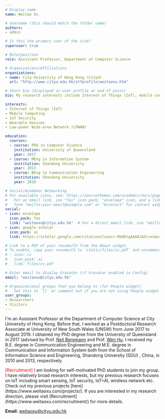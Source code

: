 ```yaml
---
# Display name
name: Weitao Xu

# Username (this should match the folder name)
authors:
- admin

# Is this the primary user of the site?
superuser: true

# Role/position
role: Assistant Professor, Department of Computer Science

# Organizations/Affiliations
organizations:
- name: City University of Hong Kong (CityU)
  url: "http://www.cityu.edu.hk/stfprofile/weitaoxu.htm"

# Short bio (displayed in user profile at end of posts)
bio: My research interests include Internet of Things (IoT), mobile computing, IoT security, wearable Devices and Low-power Wide-area Network (LPWAN).

interests:
- Internet of Things (IoT)
- Mobile Computing
- IoT Security
- Wearable Devices
- Low-power Wide-area Network (LPWAN)

education:
  courses:
  - course: PhD in Computer Science
    institution: University of Queensland
    year: 2017
  - course: MEng in Information System
    institution: Shandong University
    year: 2013
  - course: BEng in Communication Engineering
    institution: Shandong University
    year: 2010

# Social/Academic Networking
# For available icons, see: https://sourcethemes.com/academic/docs/page-builder/#icons
#   For an email link, use "fas" icon pack, "envelope" icon, and a link in the
#   form "mailto:your-email@example.com" or "#contact" for contact widget.
social:
- icon: envelope
  icon_pack: fas
  link: "weitaoxu@cityu.edu.hk"  # For a direct email link, use "mailto:test@example.org".
- icon: google-scholar
  icon_pack: ai
  link: https://scholar.google.com/citations?user=-RbADtgAAAAJ&hl=en&oi=ao

# Link to a PDF of your resume/CV from the About widget.
# To enable, copy your resume/CV to `static/files/cv.pdf` and uncomment the lines below.
# - icon: cv
#   icon_pack: ai
#   link: files/cv.pdf

# Enter email to display Gravatar (if Gravatar enabled in Config)
email: "weitaoxu@cityu.edu.hk"

# Organizational groups that you belong to (for People widget)
#   Set this to `[]` or comment out if you are not using People widget.
user_groups:
- Researchers
- Visitors
---
```


I'm an Assistant Professor at the Department of Computer Science at City University of Hong Kong. Before that, I worked as a Postdoctoral Research Associate at University of New South Wales (UNSW) from June 2017 to August 2019.  I obtained my PhD degree from the University of Queensland in 2017 (advised by Prof. [Neil Bergmann](https://scholar.google.com.au/citations?user=M7kg0MQAAAAJ&hl=en) and Prof. [Wen Hu](https://sites.google.com/site/wenhuunsw/).  I received my B.E. degree in Communication Engineering and M.E. degree in Communication and Information System both from the School of Information Science and Engineering, Shandong University (SDU) , China, in 2010 and 2013, respectively. 


<p><span2>[Recruitment]</span2>  I am looking for self-motivated PhD students to join my group. I have relatively broad research interests, but my previous research focuses on IoT including smart sensing, IoT security, IoT+AI, wireless network etc. Check out my previous projects [here](https://www.weitaoxu.com/projects/). If you are interested in my research direction, please visit [Recruitment](https://www.weitaoxu.com/recruitment/) for more details.
</p>
<style>
            span2 {
                color: red;
            }
        </style>


**Email:** weitaoxu@cityu.edu.hk